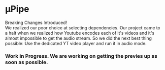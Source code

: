 # µPipe

Breaking Changes Introduced!
<br />
We realized our poor choice at selecting dependencies. Our project came to a halt when we realized how Youtube encodes each of it's videos and it's almost impossible to get the audio stream. So we did the next best thing possible: Use the dedicated YT video player and run it in audio mode.

### Work in Progress. We are working on getting the previes up as soon as possible. 
